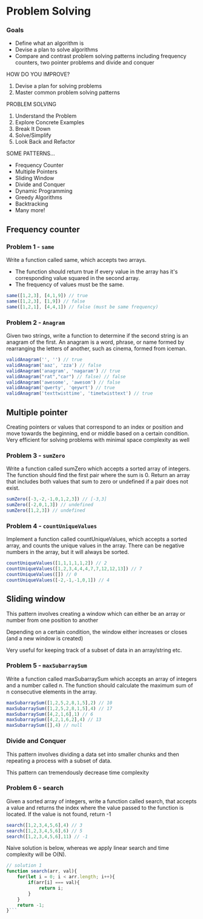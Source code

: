 # Problem Solving 

### Goals

* Define what an algorithm is
* Devise a plan to solve algorithms
* Compare and contrast problem solving patterns including frequency counters, two pointer problems and divide and conquer

HOW DO YOU IMPROVE?
1. Devise a plan for solving problems
2. Master common problem solving patterns

PROBLEM SOLVING
1. Understand the Problem
2. Explore Concrete Examples
3. Break It Down
4. Solve/Simplify
5. Look Back and Refactor

SOME PATTERNS...
* Frequency Counter
* Multiple Pointers
* Sliding Window
* Divide and Conquer
* Dynamic Programming
* Greedy Algorithms
* Backtracking
* Many more!

## Frequency counter

### Problem 1 - `same`
Write a function called same, which accepts two arrays. 
* The function should return true if every value in the array has it's corresponding value squared in the second array. 
* The frequency of values must be the same.
```js
same([1,2,3], [4,1,9]) // true
same([1,2,3], [1,9]) // false
same([1,2,1], [4,4,1]) // false (must be same frequency)
```

### Problem 2 - `Anagram`
Given two strings, write a function to determine if the second string is an anagram of the first. 
An anagram is a word, phrase, or name formed by rearranging the letters of another, such as cinema, formed from iceman.

```js
validAnagram('', '') // true
validAnagram('aaz', 'zza') // false
validAnagram('anagram', 'nagaram') // true
validAnagram("rat","car") // false) // false
validAnagram('awesome', 'awesom') // false
validAnagram('qwerty', 'qeywrt') // true
validAnagram('texttwisttime', 'timetwisttext') // true
```

## Multiple pointer
Creating pointers or values that correspond to an index or position and move towards the beginning, end or middle based on a certain condition. Very efficient for solving problems with minimal space complexity as well


### Problem 3 - `sumZero`
Write a function called sumZero which accepts a sorted array of integers. 
The function should find the first pair where the sum is 0. Return an array that includes both values that sum to zero or undefined if a pair does not exist.

```js
sumZero([-3,-2,-1,0,1,2,3]) // [-3,3] 
sumZero([-2,0,1,3]) // undefined
sumZero([1,2,3]) // undefined
```

### Problem 4 - `countUniqueValues`
Implement a function called countUniqueValues, which accepts a sorted array, and counts the unique values in the array. 
There can be negative numbers in the array, but it will always be sorted.

```js
countUniqueValues([1,1,1,1,1,2]) // 2
countUniqueValues([1,2,3,4,4,4,7,7,12,12,13]) // 7
countUniqueValues([]) // 0
countUniqueValues([-2,-1,-1,0,1]) // 4
```

## Sliding window

This pattern involves creating a window which can either be an array or number from one position to another

Depending on a certain condition, the window either increases or closes (and a new window is created)

Very useful for keeping track of a subset of data in an array/string etc.

### Problem 5 - `maxSubarraySum`

Write a function called maxSubarraySum which accepts an array of integers and a number called n. The function should calculate the maximum sum of n consecutive elements in the array.

```js
maxSubarraySum([1,2,5,2,8,1,5],2) // 10
maxSubarraySum([1,2,5,2,8,1,5],4) // 17
maxSubarraySum([4,2,1,6],1) // 6
maxSubarraySum([4,2,1,6,2],4) // 13
maxSubarraySum([],4) // null
```


### Divide and Conquer

This pattern involves dividing a data set into smaller chunks and then repeating a process with a subset of data.

This pattern can tremendously decrease time complexity

### Problem 6 - search

Given a sorted array of integers, write a function called search, that accepts a value and returns the index where the value passed to the function is located. If the value is not found, return -1

```js
search([1,2,3,4,5,6],4) // 3
search([1,2,3,4,5,6],6) // 5
search([1,2,3,4,5,6],11) // -1
```

Naive solution is below, whereas we apply linear search and time complexity will be O(N).

```js
// solution 1
function search(arr, val){
    for(let i = 0; i < arr.length; i++){
        if(arr[i] === val){
            return i;
        }
    }
    return -1;
}```